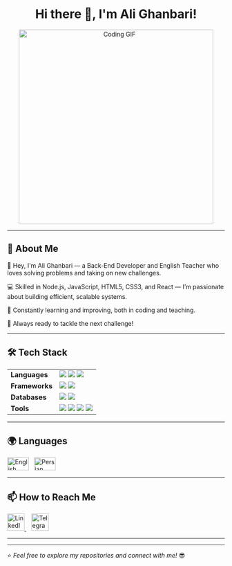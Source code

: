 <h1 align="center">Hi there 👋, I'm Ali Ghanbari!</h1>

<p align="center">
  <img src="https://media.giphy.com/media/qgQUggAC3Pfv687qPC/giphy.gif" width="450" alt="Coding GIF"/>
</p>

---

## 🚀 About Me

👋 Hey, I'm Ali Ghanbari — a Back-End Developer and English Teacher who loves solving problems and taking on new challenges.

💻 Skilled in Node.js, JavaScript, HTML5, CSS3, and React — I’m passionate about building efficient, scalable systems.

🌱 Constantly learning and improving, both in coding and teaching.

🎯 Always ready to tackle the next challenge!

---

## 🛠️ Tech Stack  
<table>
  <tr>
    <td><strong>Languages</strong></td>
    <td>
      <img src="https://img.shields.io/badge/JavaScript-F7DF1E?style=flat&logo=javascript&logoColor=black" />
      <img src="https://img.shields.io/badge/HTML5-E34F26?style=flat&logo=html5&logoColor=white" />
      <img src="https://img.shields.io/badge/CSS3-1572B6?style=flat&logo=css3&logoColor=white" />
    </td>
  </tr>
  <tr>
    <td><strong>Frameworks</strong></td>
    <td>
      <img src="https://img.shields.io/badge/Node.js-339933?style=flat&logo=nodedotjs&logoColor=white" />
      <img src="https://img.shields.io/badge/React-61DAFB?style=flat&logo=react&logoColor=black" />
    </td>
  </tr>
  <tr>
    <td><strong>Databases</strong></td>
    <td>
      <img src="https://img.shields.io/badge/MongoDB-47A248?style=flat&logo=mongodb&logoColor=white" />
      <img src="https://img.shields.io/badge/MySQL-4479A1?style=flat&logo=mysql&logoColor=white" />
    </td>
  </tr>
  <tr>
    <td><strong>Tools</strong></td>
    <td>
      <img src="https://img.shields.io/badge/Git-F05032?style=flat&logo=git&logoColor=white" />
      <img src="https://img.shields.io/badge/Docker-2496ED?style=flat&logo=docker&logoColor=white" />
      <img src="https://img.shields.io/badge/Postman-FF6C37?style=flat&logo=postman&logoColor=white" />
      <img src="https://img.shields.io/badge/VSCode-007ACC?style=flat&logo=visualstudiocode&logoColor=white" />
    </td>
  </tr>
</table>

---

## 🌍 Languages  
<p >
  <img src="https://upload.wikimedia.org/wikipedia/en/a/ae/Flag_of_the_United_Kingdom.svg" alt="English" width="50" height="30" />  
  &nbsp;
  <img src="https://upload.wikimedia.org/wikipedia/commons/c/ca/Flag_of_Iran.svg" alt="Persian" width="50" height="30" />
</p>

---

## 📫 How to Reach Me  
<p >
  <a href="https://www.linkedin.com/in/ali-ghanbari-b87325320" target="_blank">
    <img src="https://img.icons8.com/color/48/000000/linkedin.png" width="40" height="40" alt="LinkedIn" />
  </a>
  &nbsp;&nbsp;
  <a href="https://t.me/Alighanbari_1379" target="_blank">
    <img src="https://img.icons8.com/color/48/000000/telegram-app.png" width="40" height="40" alt="Telegram" />
  </a>
</p>

---



---

⭐️ *Feel free to explore my repositories and connect with me!* 😎
